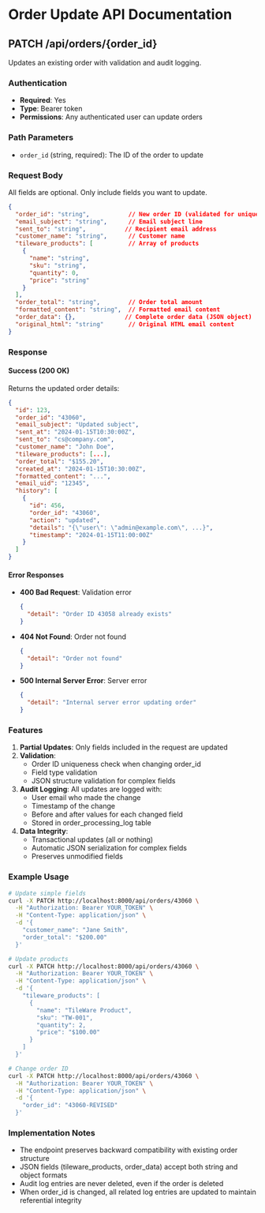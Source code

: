 # Order Update API Documentation

## PATCH /api/orders/{order_id}

Updates an existing order with validation and audit logging.

### Authentication
- **Required**: Yes
- **Type**: Bearer token
- **Permissions**: Any authenticated user can update orders

### Path Parameters
- `order_id` (string, required): The ID of the order to update

### Request Body
All fields are optional. Only include fields you want to update.

```json
{
  "order_id": "string",           // New order ID (validated for uniqueness)
  "email_subject": "string",      // Email subject line
  "sent_to": "string",           // Recipient email address
  "customer_name": "string",      // Customer name
  "tileware_products": [          // Array of products
    {
      "name": "string",
      "sku": "string",
      "quantity": 0,
      "price": "string"
    }
  ],
  "order_total": "string",        // Order total amount
  "formatted_content": "string",  // Formatted email content
  "order_data": {},              // Complete order data (JSON object)
  "original_html": "string"       // Original HTML email content
}
```

### Response

#### Success (200 OK)
Returns the updated order details:

```json
{
  "id": 123,
  "order_id": "43060",
  "email_subject": "Updated subject",
  "sent_at": "2024-01-15T10:30:00Z",
  "sent_to": "cs@company.com",
  "customer_name": "John Doe",
  "tileware_products": [...],
  "order_total": "$155.20",
  "created_at": "2024-01-15T10:30:00Z",
  "formatted_content": "...",
  "email_uid": "12345",
  "history": [
    {
      "id": 456,
      "order_id": "43060",
      "action": "updated",
      "details": "{\"user\": \"admin@example.com\", ...}",
      "timestamp": "2024-01-15T11:00:00Z"
    }
  ]
}
```

#### Error Responses

- **400 Bad Request**: Validation error
  ```json
  {
    "detail": "Order ID 43058 already exists"
  }
  ```

- **404 Not Found**: Order not found
  ```json
  {
    "detail": "Order not found"
  }
  ```

- **500 Internal Server Error**: Server error
  ```json
  {
    "detail": "Internal server error updating order"
  }
  ```

### Features

1. **Partial Updates**: Only fields included in the request are updated
2. **Validation**: 
   - Order ID uniqueness check when changing order_id
   - Field type validation
   - JSON structure validation for complex fields
3. **Audit Logging**: All updates are logged with:
   - User email who made the change
   - Timestamp of the change
   - Before and after values for each changed field
   - Stored in order_processing_log table
4. **Data Integrity**:
   - Transactional updates (all or nothing)
   - Automatic JSON serialization for complex fields
   - Preserves unmodified fields

### Example Usage

```bash
# Update simple fields
curl -X PATCH http://localhost:8000/api/orders/43060 \
  -H "Authorization: Bearer YOUR_TOKEN" \
  -H "Content-Type: application/json" \
  -d '{
    "customer_name": "Jane Smith",
    "order_total": "$200.00"
  }'

# Update products
curl -X PATCH http://localhost:8000/api/orders/43060 \
  -H "Authorization: Bearer YOUR_TOKEN" \
  -H "Content-Type: application/json" \
  -d '{
    "tileware_products": [
      {
        "name": "TileWare Product",
        "sku": "TW-001",
        "quantity": 2,
        "price": "$100.00"
      }
    ]
  }'

# Change order ID
curl -X PATCH http://localhost:8000/api/orders/43060 \
  -H "Authorization: Bearer YOUR_TOKEN" \
  -H "Content-Type: application/json" \
  -d '{
    "order_id": "43060-REVISED"
  }'
```

### Implementation Notes

- The endpoint preserves backward compatibility with existing order structure
- JSON fields (tileware_products, order_data) accept both string and object formats
- Audit log entries are never deleted, even if the order is deleted
- When order_id is changed, all related log entries are updated to maintain referential integrity